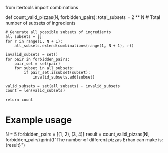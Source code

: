 from itertools import combinations

def count_valid_pizzas(N, forbidden_pairs):
    total_subsets = 2 ** N  # Total number of subsets of ingredients
    
    # Generate all possible subsets of ingredients
    all_subsets = []
    for r in range(1, N + 1):
        all_subsets.extend(combinations(range(1, N + 1), r))
    
    invalid_subsets = set()
    for pair in forbidden_pairs:
        pair_set = set(pair)
        for subset in all_subsets:
            if pair_set.issubset(subset):
                invalid_subsets.add(subset)
    
    valid_subsets = set(all_subsets) - invalid_subsets
    count = len(valid_subsets)
    
    return count

# Example usage
N = 5
forbidden_pairs = [(1, 2), (3, 4)]
result = count_valid_pizzas(N, forbidden_pairs)
print(f"The number of different pizzas Erhan can make is: {result}")
